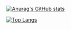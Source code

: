 [![Anurag's GitHub stats](https://github-readme-stats.vercel.app/api?username=Raymond1030)](https://github.com/anuraghazra/github-readme-stats)

[![Top Langs](https://github-readme-stats.vercel.app/api/top-langs/?username=Raymond1030&layout=compact)](https://github.com/anuraghazra/github-readme-stats)

